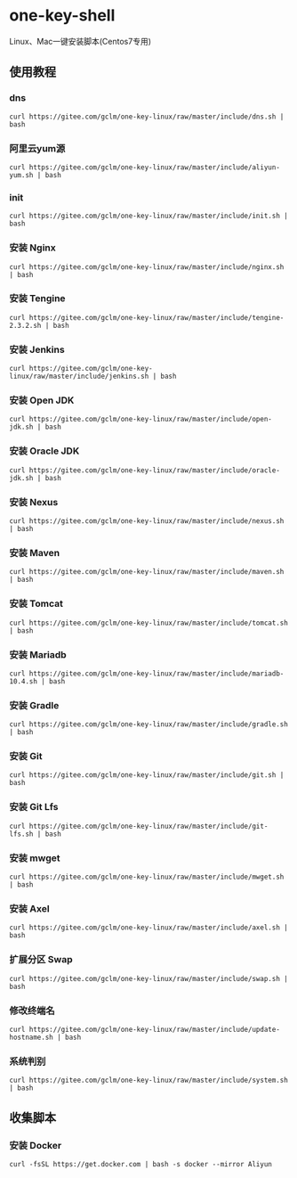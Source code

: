 # one-key-shell
Linux、Mac一键安装脚本(Centos7专用)

## 使用教程

### dns
```shell
curl https://gitee.com/gclm/one-key-linux/raw/master/include/dns.sh | bash
```

### 阿里云yum源
```shell
curl https://gitee.com/gclm/one-key-linux/raw/master/include/aliyun-yum.sh | bash
```

### init
```shell
curl https://gitee.com/gclm/one-key-linux/raw/master/include/init.sh | bash
```

### 安装 Nginx
```shell
curl https://gitee.com/gclm/one-key-linux/raw/master/include/nginx.sh | bash
```

### 安装 Tengine
```shell
curl https://gitee.com/gclm/one-key-linux/raw/master/include/tengine-2.3.2.sh | bash
```

### 安装 Jenkins
```shell
curl https://gitee.com/gclm/one-key-linux/raw/master/include/jenkins.sh | bash
```

### 安装 Open JDK
```shell
curl https://gitee.com/gclm/one-key-linux/raw/master/include/open-jdk.sh | bash
```

### 安装 Oracle JDK
```shell
curl https://gitee.com/gclm/one-key-linux/raw/master/include/oracle-jdk.sh | bash
```

### 安装 Nexus
```shell
curl https://gitee.com/gclm/one-key-linux/raw/master/include/nexus.sh | bash
```

### 安装 Maven
```shell
curl https://gitee.com/gclm/one-key-linux/raw/master/include/maven.sh | bash
```
### 安装 Tomcat
```shell
curl https://gitee.com/gclm/one-key-linux/raw/master/include/tomcat.sh | bash
```

### 安装 Mariadb
```shell
curl https://gitee.com/gclm/one-key-linux/raw/master/include/mariadb-10.4.sh | bash
```

### 安装 Gradle
```shell
curl https://gitee.com/gclm/one-key-linux/raw/master/include/gradle.sh | bash
```

### 安装 Git
```shell
curl https://gitee.com/gclm/one-key-linux/raw/master/include/git.sh | bash
```

### 安装 Git Lfs
```shell
curl https://gitee.com/gclm/one-key-linux/raw/master/include/git-lfs.sh | bash
```

### 安装 mwget
```shell
curl https://gitee.com/gclm/one-key-linux/raw/master/include/mwget.sh | bash
```

### 安装 Axel
```shell
curl https://gitee.com/gclm/one-key-linux/raw/master/include/axel.sh | bash
```
       
### 扩展分区 Swap
```shell
curl https://gitee.com/gclm/one-key-linux/raw/master/include/swap.sh | bash
```

### 修改终端名
```shell
curl https://gitee.com/gclm/one-key-linux/raw/master/include/update-hostname.sh | bash
```

### 系统判别
```shell
curl https://gitee.com/gclm/one-key-linux/raw/master/include/system.sh | bash
```

## 收集脚本

### 安装 Docker
```shell
curl -fsSL https://get.docker.com | bash -s docker --mirror Aliyun
```